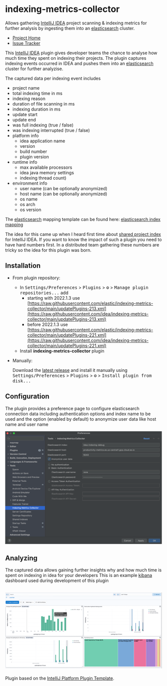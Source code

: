 # indexing-metrics-collector

<!-- Plugin description -->
Allows gathering [IntelliJ IDEA](https://www.jetbrains.com/idea/) project scanning & indexing metrics for further analysis by ingesting them into an [elasticsearch](https://www.elastic.co/elasticsearch/elasticsearch) cluster.

* [Project Home](https://github.com/elastic/idea-indexing-metrics-collector)
* [Issue Tracker](https://github.com/elastic/idea-indexing-metrics-collector/issues)

<!-- Plugin description end -->

This [IntelliJ IDEA](https://www.jetbrains.com/idea/) plugin gives developer teams the chance to analyse how much time they spent on indexing their projects.
The plugin captures indexing events occurred in IDEA and pushes them into an [elasticsearch](https://www.elastic.co/elasticsearch/elasticsearch)  cluster for further analyzise. 

The captured data per indexing event includes

- project name
- total indexing time in ms
- indexing reason
- duration of file scanning in ms
- indexing duration in ms
- update start
- update end
- was full indexing (true / false)
- was indexing interrupted (true / false)
- platform info 
  - idea application name 
  - version 
  - build number
  - plugin version
- runtime info 
  - max available processors
  - idea java memory settings 
  - indexing thread count)
- environment info
  - user name (can be optionally anonymized)
  - host name (can be optionally anonymized)
  - os name
  - os arch
  - os version

The [elasticsearch](https://www.elastic.co/elasticsearch/elasticsearch)  mapping template can be found here: [elasticsearch index mapping](https://github.com/elastic/indexing-metrics-collector/blob/main/src/main/resources/idea-indexing-mapping.json)

The idea for this came up when I heard first time about [shared project index](https://www.jetbrains.com/help/idea/shared-indexes.html#project-shared-indexes) for IntelliJ IDEA.
If you want to know the impact of such a plugin you need to have hard numbers first. In a distributed team gathering these numbers are tricky so the idea
for this plugin was born.

## Installation

[//]: # (- Using IDE built-in plugin system:)

[//]: # (  )
[//]: # (  <kbd>Settings/Preferences</kbd> > <kbd>Plugins</kbd> > <kbd>Marketplace</kbd> > <kbd>Search for "idea-index-tracker"</kbd> >)

[//]: # (  <kbd>Install Plugin</kbd>)

- From plugin repository:

  - In <kbd>Settings/Preferences</kbd> > <kbd>Plugins</kbd> > <kbd>⚙️</kbd> > <kbd>Manage plugin repositories...</kbd> 
  add 
    - starting with 2022.1.3 use [https://raw.githubusercontent.com/elastic/indexing-metrics-collector/main/updatePlugins-213.xml](https://raw.githubusercontent.com/idea/indexing-metrics-collector/main/updatePlugins-213.xml)
    - before 2022.1.3 use [https://raw.githubusercontent.com/elastic/indexing-metrics-collector/main/updatePlugins-221.xml](https://raw.githubusercontent.com/idea/indexing-metrics-collector/main/updatePlugins-221.xml)
  - Install <b>indexing-metrics-collector</b> plugin

- Manually:

  Download the [latest release](https://github.com/idea/indexing-metrics-collector/releases/latest) and install it manually using
  <kbd>Settings/Preferences</kbd> > <kbd>Plugins</kbd> > <kbd>⚙️</kbd> > <kbd>Install plugin from disk...</kbd>

## Configuration

The plugin provides a preference page to configure elasticsearch connection data including
authentication options and index name to be used and the option (enabled by default) to anonymize user data like host name and user name

![](docs/indexing-collector-preferences.png)

## Analyzing

The captured data allows gaining further insights why and how much time is spent on indexing in idea for your developers
This is an example [kibana](https://www.elastic.co/kibana/) dashboard used during development of this plugin

![](docs/kibana-dashboard-example.png)
---
Plugin based on the [IntelliJ Platform Plugin Template][template].

[template]: https://github.com/JetBrains/intellij-platform-plugin-template
